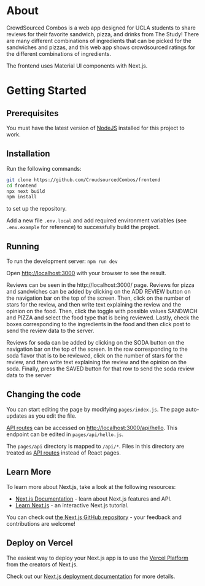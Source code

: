 # About

CrowdSourced Combos is a web app designed for UCLA students to share reviews for their favorite sandwich, pizza, and drinks from The Study! There are many different combinations of ingredients that can be picked for the sandwiches and pizzas, and this web app shows crowdsourced ratings for the different combinations of ingredients.

The frontend uses Material UI components with Next.js. 

# Getting Started

## Prerequisites

You must have the latest version of [NodeJS](https://nodejs.org/en/) installed for this project to work.

## Installation

Run the following commands:
```bash
git clone https://github.com/CroudsourcedCombos/frontend
cd frontend
npx next build
npm install
```
to set up the repository.

Add a new file `.env.local` and add required environment variables (see `.env.example` for reference) to successfully build the project.

## Running

To run the development server: `npm run dev`

Open [http://localhost:3000](http://localhost:3000) with your browser to see the result.

Reviews can be seen in the http://localhost:3000/ page. Reviews for pizza and sandwiches can be added by clicking on the ADD REVIEW button on the navigation bar on the top of the screen. 
Then, click on the number of stars for the review, and then write text explaining the review and the opinion on the food. Then, click the toggle with possible values SANDWICH and PIZZA and select the food type that is being reviewed.
Lastly, check the boxes corresponding to the ingredients in the food and then click post to send the review data to the server.

Reviews for soda can be added by clicking on the SODA button on the navigation bar on the top of the screen. In the row corresponding to the soda flavor that is to be reviewed, click on the number of stars for the review, and then write text explaining the review and the opinion on the soda. Finally, press the SAVED button for that row to send the soda review data to the server 

## Changing the code

You can start editing the page by modifying `pages/index.js`. The page auto-updates as you edit the file.

[API routes](https://nextjs.org/docs/api-routes/introduction) can be accessed on [http://localhost:3000/api/hello](http://localhost:3000/api/hello). This endpoint can be edited in `pages/api/hello.js`.

The `pages/api` directory is mapped to `/api/*`. Files in this directory are treated as [API routes](https://nextjs.org/docs/api-routes/introduction) instead of React pages.

## Learn More

To learn more about Next.js, take a look at the following resources:

- [Next.js Documentation](https://nextjs.org/docs) - learn about Next.js features and API.
- [Learn Next.js](https://nextjs.org/learn) - an interactive Next.js tutorial.

You can check out [the Next.js GitHub repository](https://github.com/vercel/next.js/) - your feedback and contributions are welcome!

## Deploy on Vercel

The easiest way to deploy your Next.js app is to use the [Vercel Platform](https://vercel.com/new?utm_medium=default-template&filter=next.js&utm_source=create-next-app&utm_campaign=create-next-app-readme) from the creators of Next.js.

Check out our [Next.js deployment documentation](https://nextjs.org/docs/deployment) for more details.
